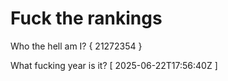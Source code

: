 # Fuck the rankings

Who the hell am I?
{ 21272354 }

What fucking year is it?
[ 2025-06-22T17:56:40Z ]
